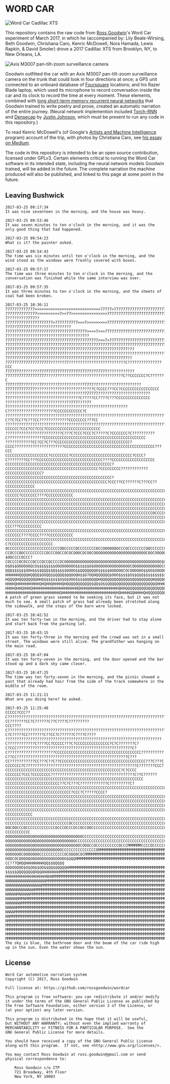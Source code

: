 # WORD CAR

![Word Car Cadillac XTS](http://i.imgur.com/dgG3hXP.jpg "Word Car | Photo by Christiana Caro")

This repository contains the raw code from [Ross Goodwin](http://rossgoodwin.com)'s Word Car experiment of March 2017, in which he (accompanied by: Lily Beale-Wirsing, Beth Goodwin, Christiana Caro, Kenric McDowell, Nora Hamada, Lewis Rapkin, & David Smoler) drove a 2017 Cadillac XTS from Brooklyn, NY, to New Orleans, LA.

![Axis M3007 pan-tilt-zoom surveillance camera](http://i.imgur.com/2hmUG9C.jpg "Axis M3007 | Photo by Christiana Caro")

Goodwin outfitted the car with an Axis M3007 pan-tilt-zoom surveillance camera on the trunk that could look in four directions at once; a GPS unit connected to an onboard database of [Foursquare](https://foursquare.com) locations; and his Razer Blade laptop, which used its microphone to record conversation inside the car and its clock to record the time at every moment. These elements, combined with [long short-term memory recurrent neural networks](https://en.wikipedia.org/wiki/Long_short-term_memory) that Goodwin trained to write poetry and prose, created an automatic narration of the entire journey. (Neural network implemention included [Torch-RNN](https://github.com/jcjohnson/torch-rnn) and [Densecap](https://github.com/jcjohnson/densecap) by [Justin Johnson](https://github.com/jcjohnson/), which must be present to run any code in this repository.)

To read Kenric McDowell's (of Google's [Artists and Machine Intelligence](http://ami.withgoogle.com) program) account of the trip, with photos by Christiana Caro, see [his essay on Medium](https://medium.com/artists-and-machine-intelligence/ai-poetry-hits-the-road-eb685dfc1544).

The code in this repository is intended to be an open source contribution, licensed under GPLv3. Certain elements critical to running the Word Car software in its intended state, including the neural network models Goodwin trained, will be added in the future. The complete narration the machine produced will also be published, and linked to this page at some point in the future.

## Leaving Bushwick

    2017-03-25 09:17:34
    It was nine seventeen in the morning, and the house was heavy.

    2017-03-25 09:53:46
    It was seven minutes to ten o'clock in the morning, and it was the only good thing that had happened.

    2017-03-25 09:54:23
    What is it? the painter asked.

    2017-03-25 09:54:43
    The time was six minutes until ten o'clock in the morning, and the wind stood as the windows were freshly covered with boxes.

    2017-03-25 09:57:17
    The time was three minutes to ten o'clock in the morning, and the conversation was finished while the same interview was over.

    2017-03-25 09:57:35
    It was three minutes to ten o'clock in the morning, and the sheets of coal had been broken.

    2017-03-25 10:36:11
    7777777777777>>>>>>>>>>>>>>>>>>>>>>>>>>>>>77777>77777777777777777777777777777777777777777777777777777777777777777777777777777777
    77777777777777>>>>>>>>>>7>>77>>>>>>>>>>>>>>>>7777777777777777777777777777777777777777777777777777777777777777777?7?????????777??
    777777777777777777777>7777777777>>>7>>>>>>>>>777777777777777777777777777777777777777777777777777???7?77?777777??????????????????
    777777777777777777777777777777777777>>>>7>>>7777777777777777777777777777777777777777777777?7????????????????????????????????????
    77777777777777777777777777777777777777777>>>7>777777777777777777777777777777777777777777????????????????????????????????????????
    7777777777777777777777777777777777777777777777777777777777777777777777777777777777777777????????????????????????????????????????
    777777777777777777777777777777777777777777777777777777?7?777777777777777777777777777????????????????????????????????????????????
    777777777777777777777777777777777777777777777777777777??77777777777777777777??????77?????????????????????????C???????????????CCC
    7777777?7??????777777777777777777777777777777????????????777777777777777777????7?????????????????????????????C??CCCCCCC?C??????C
    7777?777?7?????77??????7???????????7777?7????????7??????????7777777777777??????????????????????????C?CCCC???CC?CCCCCCCCCCCCCCCCC
    ???????????????????????????????????777777???????????????????????77???????????????????????????????C?????CC????C???CCCCCCCCCCCCCCC
    ?????????????????????????????777????7?7?????????????????????????????????????????????????????C?????????????????????CCCCCCCCCCCC?C
    ???????????????????????????????????????????????????????????????????????????????????????C??C?CC??C???CC?????????????CCCCCCCC???CC
    ??????????????????????????????????????????????????????????????????????????????????????CCCCCC?CCC?CC?CCC?CCCCCCCCCCCCCCCCCCCCCCCC
    ?????????????????????????C???C?CCC?CCC?C?????C?CCCCCCC?C??????????C????????????????CCCCCCCCCCCCCCCCCCCCCCCCCCCCCCCCCCCCCCCCCCCCC
    ????????????CC?CC?C???CCCCCCCCCCCCCCCCCCCCCCCCCCCCCCCCC?CCCC??????????????????????CCCCCCCCCCCCCCCCCCCCCCCCCCCCCCCCCCCCCCCC???CCC
    CCCCCCCCCCCCCCCCCCC?CCCCCCCC?CCCCCCCCCCCCCCCCCCCCCCCCCCC?CCCC?C????????CC???CCCCCCCCCCCCCCCCCCCCCCCCCCCCC????CCCCCCCCCCCCCCCCCCC
    CCCCCCCCCCCCCCCCCCCCCCCCCCCCCCCCCCCCCCCCCCCCCCC?CCCCCCCCCCCCCCCCCCCCCCCCCCCCCCCCCCCCCCCCC?CCCCCCCCC????????????CCCCCCCCCCCCCCCC?
    CCCCCCCCCCCCCCCCCCCCCCCCCCCCCCCCCCCCCCCCCCCCCCC?CCCCCCCCCCCCCCCCCCCCCCCCCCCCCCCCCCCCCCCCCCCCC?CCC??CC??????C???CC??CCCCCCCCCCCCC
    CCCCCCCCCCCCCCCCCCCCCCCCCCCCCCCCCCCCCCCCCCCCCCCCCCCCCCCCCCCCCCCCCCCCCCCCCCCCCCCCCCCCCCCCCCCCCCCCC?CCCCCC?CCCCCCC????CCCCCCCCCCCC
    CCCCCCCCCCCCCCCCCCCCCCCCCCCCCCCCCCCCCCCCCCCCCCCCCCCCCCCCCCCCCCCCCCCCCCCCCCCCCCCCCCCCCCCCCCCCCCCCCCCCCCCCCCCCCCCCCCCCCCCCCCCCCCCC
    CCCCCCCCCCCCCCCCCCCCCCCCCCCCCCCCCCCCCCCCCCCCCCCCCCCCCCCCCCCCCCCCCCCCCCCCCCCCCCCCCCCCCCCCCCCCCCCCCCCCCCCCCCCCCCCCCCCCCCCCCCCCCCCC
    CCCCCCCCCCCCCCCCCCCCCCCCCCCCCCCCCCCCCCCCCCCCCCCCCCCCCCCCCCCCCCCCCCCCCCCCCCCCCCCCCCCCCCCCCCCCCCCCCCCCCCCCCCCCCCCCCCCCCCCCCCCCCCCC
    CCCCCCCCCCCCCCCCCCCCCCCCCCCCCCCCCCCCCCCCCCCCCCCCCCCCCCCCCCCCCCCCCOCCCCCCCCCCCCCCCCCCCCCCCCCCCCCCCCCCCCCCCCCCCCCCCCCCCCCCCCCCCCCC
    CCCCCCCCCCCCCCCCCCCCCCCCCCCCCCCCCCCCCCCCCCCCCCCCCCCCCCCCCCCCCCCCCCCCCCCCCCCCCCCCCCCCCCCCCCCCCCCCCCCCCCCCCCCCCCCCCCCCCCCCCCCCCCCC
    CCCCCCCCCCCCCCCCCCCCCCCCCCCCCCCCCCCCCCCCCCCCCCCCCCCCCCCCCCCCCCCCCCCCCCCCCCCCCCCCCCCCCCCCCCCCCCCCCCCCCCCCCCC?????CCC???CCCCCCCCCC
    CCCCCCCCCCCCCCCCCCCCCCCCCCCCCCCCCCCCCCCCCCCCCCCCCCCCCCCCCCCCCCCCCCCCCCCCCCCCCCCCCCCCCCCCCCCCCCC???CCCCCCC????CCCC????CCCCCCCCCCC
    CCCCCCCCCCCCCCCCCCCCCCCCCCCCCCCCCCCCCCCCCCCCCCCCCCCCCCCCCCCCCCCCCCCCCCCCCCCCCCCCCCCCCCCCCCCCCCCCCCCCCCCCCC?C?CCCCCCCCCCCCCCCCCCC
    OCCCCCCCCCCCCCCCCCCCCCCCOOCCCCCOCCCCCCCCOCCOOOOOOOCCCOCCCCCCCCOOCCCCCCCCCCCCCCCCCCCCCCCCCCOCCCCCCCCCCCCCCCCCCCCCCCCCCCCCCCCCCCCC
    CCOCCCOOCCCCCCCCCCOCCCOOCCOCOCOOOCOCOOCOOOOOOOOOOOOOOOOOOOOOOOCOOCOOOOOOOOOCCOCCCCCCCCCOOOCCCCCCCCCCCCCCCCCCCCCCCCCCOOOOCCCOCOCC
    $OOCCCCOCCC?COCCCCOCOCCCOCCCOCCQCCCCOCOOOOOOOOOOOOOOOOOOOOOOOOOOOOOOOOOOOOOOOOOOO$OOOOOOOOOCOOOOOOOOOOOOOOOOOOOOOOOOOOOOOOOOOOOO
    O$O$$OOOOOOQCO$$$$$$$$OOOOOOOOO$$$$$$O$OOOOOOOOOOOOOOOOCOOOOOOOOOOOOOCOOOOCCCOCCC$OOOOOOOOCCCOOOOOOOOOOOCCCCCCCCCCCCCCCCCOCCCCOC
    QQQ$$$$$$OOH$$$$Q$Q$$Q$$$$$OOOO$$QQQQQQQO$$$$$OOOOOOCOCOOOOOO$$OO$OOOOCOOOOOOOCOOOOOOOOOOO$O$OOO$OOOOOCCCCCCCCCCCCCCCCOCCCCCCCCC
    HHHHHHQQQQHQQQQ$OOQQ$$QQQQ$QQOOQH$$O7OQHQQQQQQ$OOO$$$$$O$$Q$Q$$$$$$$$$$$$O$$$OOOQCOOOOCCOCOOOOOOCOOOOOOOCCCCCOOOCCOOOOOOOOOOOOCC
    HQQQQHQQQQQQQQHHQ$$$$$$$O$Q$OOO$$$$QQQQQQHQQQQQQQQQQQQQQQQQQQQQQQHQQQQQQQQ$O$$QQQ$$OOOOO$$OOO$OOO$CO$OOOOOOOCCCOCOOCOOCCOCCOCOOC
    HHHHQHHHHHHHHHHQHQHHQHHHHQHQQQQQQQQQQQ$QQ$O$$QQQQQQQQQQQQQQQQQQQQQQHHHQQQQQQQQQQQQQQ$$$$$QQQQQ$Q$QQQHQQOOOOOOCOOOCOOOO$$O$$OOO$O
    HHHHQHHQHHHQHHHHHHHHHHHHHHHHHHHHQHHHQHHHHHHHHHHHHHQHHQQQQQQQQQQQQQQQQQQQQQQQQQQQQQQQQQQ$$QQQQQQQQQQQQQQ$QQ$QQ$$$$$$$$O$$$QQQQQQQ
    HHHHHHHHHHHHHHHHHHHHHHHHQHHHHHHHHHHHHHHHHHHHHHHHHHQHHHHQQHHHHQHQQQQQQQQHHHHHHHHHHHHQQQQQQQQQQQQQQQQQQQQQQQQQQQQQQQQO$QQHQQQHQQHH
    A patch of green grass seemed to be seeking its face, but it was not much to see. A small patch of grass had already been stretched along the sidewalk, and the steps of the barn were locked.

    2017-03-25 10:42:52
    It was ten forty-two in the morning, and the driver had to stay alone and start back from the parking lot.

    2017-03-25 10:43:15
    It was ten forty-three in the morning and the crowd was set in a small street. The windows were still alive. The grandfather was hanging on the main road.

    2017-03-25 10:47:04
    It was ten forty-seven in the morning, and the door opened and the bar stood up and a dark sky came closer.

    2017-03-25 10:47:25
    The time was ten forty-seven in the morning, and the picnic showed a past that already had hair from the side of the track somewhere in the middle of the room.

    2017-03-25 11:21:21
    What are you doing here? he asked.

    2017-03-25 11:25:48
    CCCCC?CCC??C???????????????????????????????????????????????????????????????????????????????CC???????CC?C??????C??C????C?????????
    CCC????C????????????????????????????????????????????????????????????????????????????????C?C?????CC???????C??CC?C??????C????C????
    ?????????????????????????????????????????????????????????????????????C????????????C????CC?CCCCC???C?CCCCCCCCCCCCCCC?C?C???????C?
    C?CCC???????????????????????????????????????????????????C?C?????????????????????CCCCCCCCCCCCCCCCCCCCCCCCCCCCCCCCCCCCCC??????????
    C??CC?????????????????????????????????????????????????C???CC???????????CC???C??C??CCCCCCCCCCCCCCCCCCCCCCCCCCCCCCCCCCCCCC???C???C
    CCCCCCC?C?????????????????????????????????????????????????C???????CCC?CCCCCCCCCCCCCCCCCCCCCCCCCCCCCCCCCCCCCCCCCCCCCCCCCCC?C?CCCC
    CCCCCCC?CCC?CCCCCCCC?????????????????????????????????????C??C??????CCCCCCCCCCCCCCCCCCCCCCCCCCCCCCCCCCCCCCCCCCCCCCCCCCCCCCCCCCCCC
    CCCCCCCCCCCCCCCCCCCCCCCC??C?C???C????????????C?????????C?CCCCCCCCCCCCCCCCCCCCCCCCCCCCCCCCCCCCCCCCCCCCCCCCCCCCCCCCCCCCCCCCCCCCCCC
    CCCCCCCCCCCCCCCCCCCCCCCCCCCCC?CCC?C?????CCCC?CCCCCCCCCCCCCCCCCCCCCCCCCCCCCCCCCCCCCCCCCCCCCCCCCCCCCCCCCCCCCCCCCCCCCCCCCCCCCCCCCC?
    CCCCCCCCCCCCCCCCCCCCCCCCCCCCCCCCCCCCCCCCCCCCCCCCCCCCCCCCCCCCCCCCCCCCCCCCCCCCCCCCCCCCCCCCCCCCCCCCCCCCCCCCCCCCCCCCCCCCCCCCCCCCCCCC
    CCCCCCCCCCCCCCCCCCCCCCCCCCCCCCCCCCCCCCCCCCCCCCCCCCCCCCCCCCCCCCCCCCCCCCCCCCCCCCCCCCCCCCCCCCCCCCCCCCCCCCCCCCCCCCCCCCCCCCCCCCCCCCCC
    CCCCCCCCCCCCCCCCCCCCCCCCCCCCCCCCCCCCCCCCCCCCCCCCCCCCCCCCCCCCCCCCCCCCCCCCCCCCCCCCCCCCCCCCCCCCCCCCCCCCCCCCCCCCCCCC$QC?CCCCCCCCCCCC
    CCCCCCCCCCCCCCCCCCCCCCCCCCCCCCCCCCCCCCCCCCCCCCCCCCCCCCCCCCCCCCCCCCCCCCCCCCCCCCCCCCCCCCCCCCCCCCCCCCCCCCCCCCCCCCCCCOOQCCCCCCCCCCCC
    CCCCCCCCCCCCCCCCCCCCCCCCCCCCOCCCCCCCCCCCCCCCCCCCCCCCCCCCCCCCCCCCCCCCCCCCCCCCCCCCCCCCCCCCCCCCCCCCCCCCCCCCCCCCCCCCCCCCOCCCCCCCCCCC
    OOCOOCCCOCCCCCCCCCCCCCOCCCOCCCOCCOCCOOCCCCCCCCCCCCCCCCCCCCCCCCCCCCCCCCCCCCCCCCCCCCCCCCCCCCCCCCCCCCCCCCCCCCCCCCOCCCCC?CCCCCCCCCCC
    OOOOOOOOOOOOOOOOOOOOOOOOOOOOOOOOOOCCCCCCCCCCCCCCCCCCCCCCCCCCCCCCCCCCCCCCCCCCCCCCCCCCOOOCCCCC$CCCCCCCCCCCCCCCCCCCCCCCCOCOCCCOCOCC
    OOOOOOOOOOOOOOOOOOOOOOOOOOOOOOOCCCCCCCCCCCCCCCCCCCCCCCCCCCCCCCCCCCCCCCCCCCCCCCCCCCCCCCCOOOOCCQCCCCCCOCCCCCCCCCCCCCOOOCHO$$Q$$$$$
    OOOOOOOOOOOOOOOOOOOOOOOOOOOOOOOOOCOOOCCOCCCCCCCCCCOCCCMMMMMMCCCCOCCCCCCCCCCCCCCCCCCCCCOO$OOOOCCCCCCCC$CCOOOOCOOOQ$$$$OOOO$QQHHHH
    OOOOOOOOOOOOOOOOOOOOOOOOOCCCCCCCCCCCCCCCOMMMMMMMMMMMMMMMMMMMMMMMMMMMMMMMMM$OOCOOOCOOOOOOO$$OOOOOOOCOQHQQQQQQQQQQQQQQ$$QQ$Q$OQQQQ
    OOOOOOOCOOOOOOOCCCCCCCCCCCOCOOOOCOCMMMMMMMMMMMMMMMMMMMMMMMMMMMMMMMMMMMMMMMMMMMMM$$$$$$OO$OCO$OOO$$QHHHHHHHHHHQ$$$$$OQQQHQHHHQ$QQ
    OOOCOCOOOOOOOOOOOOOOOOOOOOO$QQQMMMMMMMMMMMMMMMMMMMMMMMMMMMMMMMMMMMMMMMMMMMMMMMMMMMMMQQQQQQQQQQQ???????CC??7QHQQHHHHHHHHQQ$$QQQ$Q
    OOOOOOOO$O$OO$$OO$$QQ$QQQQQHMMMMMMMMMMMMMMMMMMMMMMMMMMMMMMMMMMMMMMMMMMMMMMMMMMMMMMMMMMMMQQQQQQQQHHQHHHQ$$$$Q$$QQQQQQQQQQQQQQQQQQ
    $$$$$QQQQQQQQHQQHHHHHHHHMMMMMMMMMMMMMMMMMMMMMMMMMMMMMMMMMMMMMMMMMMMMMMMMMMMMMMMMMMMMMMMMMMMHHHHHHHHHHHHHHHHHHHHHHHHHHHHQHHQQHQHH
    HHHHHHHHHHHHHHHHHHNHNMMMMMMMMMMMMMMMMMMMMMMMMMMMMMMMMMMMMMMMMMMMMMMMMMMMMMMMMMMMMMMMMMMMMMMMMMNNNNHHNNNNHNHHHHHHHHHHHHHHHHHHHHHH
    NNNNNNNNNNNNNNNNNNMMMMMMMMMMMMMMMMMMMMMMMMMMMMMMMMMMMMMMMMMMMMMMMMMMMMMMMMMMMMMMMMMMMMMMMMMMMMMMNNNNNNNNNNNNNNNNNNNNNNNNNNNNNNNN
    NNNNNNNNNNNNNNNNMMMMMMMMMMMMMMMMMMMMMMMMMMMMMMMMMMMMMMMMMMMMMMMMMMMMMMMMMMMMMMMMMMMMMMMMMMMMMMMMMMMNNMNNNNNNNNNNNNNNNNNNNNNNNNNN
    NNNNNNNNNNNNNMMMMMMMMMMMMMMMMMMMMMMMMMMMMMMMMMMMMMMMMMMMMMMMMMMMMMMMMMMMMMMMMMMMMMMMMMMMMMMMMMMMMMMMMNNNNNNMNNNNMNNNMMNNNNNNNNNN
    NNNNNMNNNNNMMMMMMMMMMMMMMMMMMMMMMMMMMMMMMMMMMMMMMMMMMMMMMMMMMMMMMMMMMMMMMMMMMMMMMMMMMMMMMMMMMMMMMMMMMMMNNNNNNMMNMMNMNMMNNNMMMNNN
    NNNNNNMMNMMMMMMMMMMMMMMMMMMMMMMMMMMMMMMMMMMMMMMMMMMMMMMMMMMMMMMMMMMMMMMMMMMMMMMMMMMMMMMMMMMMMMMMMMMMMMMMNNNNNNMMNNNNNNNMNMMMMMNM
    NNNNNNNMMMMMMMMMMMMMMMMMMMMMMMMMMMMMMMMMMMMMMMMMMMMMMMMMMMMMMMMMMMMMMMMMMMMMMMMMMMMMMMMMMMMMMMMMMMMMMMMMMMNNNNNNNNMMNNMNMNMNNMNN
    NNNNNMMMMMMMMMMMMMMMMMMMMMMMMMMMMMMMMMMMMMMMMMMMMMMMMMMMMMMMMMMMMMMMMMMMMMMMMMMMMMMMMMMMMMMMMMMMMMMMMMMMMMMNNNNNNNNNNNNNNNNNMNNN
    NNNNMMMMMMMMMMMMMMMMMMMMMMMMMMMMMMMMMMMMMMMMMMMMMMMMMMMMMMMMMMMMMMMMMMMMMMMMMMMMMMMMMMMMMMMMMMMMMMMMMMMMMMMMMNNNNNNNNNNNNNNNNNNN
    NNMMMMMMMMMMMMMMMMMMMMMMMMMMMMMMMMMMMMMMMMMMMMMMMMMMMMMMMMMMMMMMMMMMMMMMMMMMMMMMMMMMMMMMMMMMMMMMMMMMMMMMMMMMMMNNNNNNNNNNNNNNNNNN
    NMMMMMMMMMMMMMMMMMMMMMMMMMMMMMMMMMMMMMMMMMMMMMMMMMMMMMMMMMMMMMMMMMMMMMMMMMMMMMMMMMMMMMMMMMMMMMMMMMMMMMMMMMMMMMMNNNNNNNNNNNNNNNNN
    MMMMMMMMMMMMMMMMMMMMMMMMMMMMMMMMMMMMMMMMMMMMMMMMMMMMMMMMMMMMMMMMMMMMMMMMMMMMMMMMMMMMMMMMMMMMMMMMMMMMMMMMMMMMMMMMNNNNNNNNNNNNNNNN
    MMMMMMMMMMMMMMMMMMMMMMMMMMMMMMMMMMMMMMMMMMMMMMMMMMMMMMMMMMMMMMMMMMMMMMMMMMMMMMMMMMMMMMMMMMMMMMMMMMMMMMMMMMMMMMMMMNNNNNNNNNNNNNNN
    MMMMMMMMMMMMMMMMMMMMMMMMMMMMMMMMMMMMMMMMMMMMMMMMMMMMMMMMMMMMMMMMMMMMMMMMMMMMMMMMMMMMMMMMMMMMMMMMMMMMMMMMMMMMMMMMMMNNNNNNNNNNNNNN
    MMMMMMMMMMMMMMMMMMMMMMMMMMMMMMMMMMMMMMMMMMMMMMMMMMMMMMMMMMMMMMMMMMMMMMMMMMMMMMMMMMMMMMMMMMMMMMMMMMMMMMMMMMMMMMMMMMMNNNNNNNNNNNNN
    The sky is blue, the bathroom door and the beam of the car ride high up in the sun. Even the water shows the sun.


## License

    Word Car automotive narration system
    Copyright (C) 2017, Ross Goodwin

    Full license at: https://github.com/rossgoodwin/wordcar

    This program is free software: you can redistribute it and/or modify
    it under the terms of the GNU General Public License as published by
    the Free Software Foundation, either version 3 of the License, or
    (at your option) any later version.

    This program is distributed in the hope that it will be useful,
    but WITHOUT ANY WARRANTY; without even the implied warranty of
    MERCHANTABILITY or FITNESS FOR A PARTICULAR PURPOSE.  See the
    GNU General Public License for more details.

    You should have received a copy of the GNU General Public License
    along with this program.  If not, see <http://www.gnu.org/licenses/>.

    You may contact Ross Goodwin at ross.goodwin@gmail.com or send physical correspondence to:

        Ross Goodwin c/o ITP
        721 Broadway, 4th Floor
        New York, NY 10003
